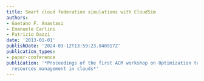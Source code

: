 ```yaml
---
title: Smart cloud federation simulations with CloudSim
authors:
- Gaetano F. Anastasi
- Emanuele Carlini
- Patrizio Dazzi
date: '2013-01-01'
publishDate: '2024-03-12T13:59:23.840917Z'
publication_types:
- paper-conference
publication: '*Proceedings of the first ACM workshop on Optimization techniques for
  resources management in clouds*'
---
```

